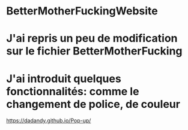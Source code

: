 # BetterMotherFuckingWebsite
# J'ai repris un peu de modification sur le fichier BetterMotherFucking
# J'ai introduit quelques fonctionnalités: comme le changement de police, de couleur
https://dadandy.github.io/Pop-up/